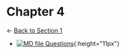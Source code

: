 # Chapter 4

← [Back to Section 1](..)

- [![MD file](https://img.icons8.com/windows/512/4a90e2/regular-document.png) Questions](questions.html){:height="11px"}
